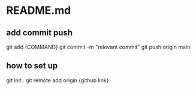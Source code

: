 # README.md

## add commit push

git add {COMMAND}
git commit -m "relevant commit"
git push origin main

## how to set up

git init .
git remote add origin {github link}
